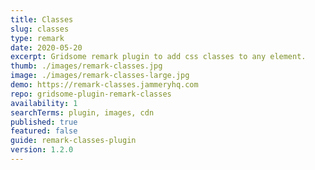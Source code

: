 ```yaml
---
title: Classes
slug: classes
type: remark
date: 2020-05-20
excerpt: Gridsome remark plugin to add css classes to any element.
thumb: ./images/remark-classes.jpg
image: ./images/remark-classes-large.jpg
demo: https://remark-classes.jammeryhq.com
repo: gridsome-plugin-remark-classes
availability: 1
searchTerms: plugin, images, cdn
published: true
featured: false
guide: remark-classes-plugin
version: 1.2.0
---
```

